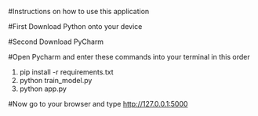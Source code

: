 #Instructions on how to use this application

#First Download Python onto your device

#Second Download PyCharm


#Open Pycharm and enter these commands into your terminal in this order
1. pip install -r requirements.txt
2. python train_model.py
3. python app.py

#Now go to your browser and type http://127.0.0.1:5000
